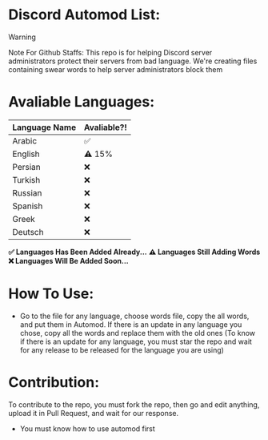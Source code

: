 # Discord Automod List:
> [!WARNING]
> Note For Github Staffs: This repo is for helping Discord server administrators protect their servers from bad language. We're creating files containing swear words to help server administrators block them
# Avaliable Languages:
| Language Name | Avaliable?! |
|--------|-------|
| Arabic | ✅ |
| English | ⚠️ 15% |
| Persian | ❌ |
| Turkish | ❌ |
| Russian | ❌ |
| Spanish | ❌ |
| Greek | ❌ |
| Deutsch | ❌ |

**✅ Languages Has Been Added Already...**
**⚠️ Languages Still Adding Words**
**❌ Languages Will Be Added Soon...**
# How To Use:
- Go to the file for any language, choose words file, copy the all words, and put them in Automod. If there is an update in any language you chose, copy all the words and replace them with the old ones (To know if there is an update for any language, you must star the repo and wait for any release to be released for the language you are using)

# Contribution:
To contribute to the repo, you must fork the repo, then go and edit anything, upload it in Pull Request, and wait for our response. 
- You must know how to use automod first
